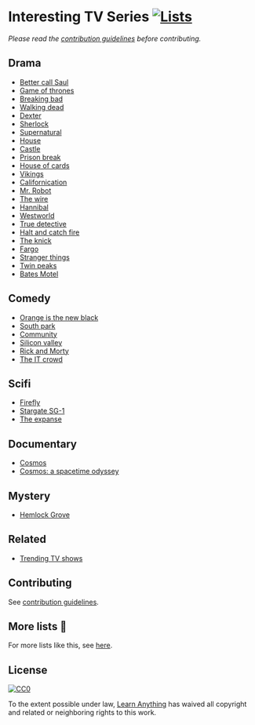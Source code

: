 # Interesting TV Series [![Lists](https://img.shields.io/badge/More%20Lists-📒-green.svg)](https://github.com/learn-anything/curated-lists#curated-lists)
*Please read the [contribution guidelines](contributing.md/#contribution-guidelines) before contributing.*

## Drama
- [Better call Saul](https://trakt.tv/shows/better-call-saul)
- [Game of thrones](https://trakt.tv/shows/game-of-thrones)
- [Breaking bad](https://trakt.tv/shows/breaking-bad)
- [Walking dead](https://trakt.tv/shows/the-walking-dead)
- [Dexter](https://trakt.tv/shows/dexter)
- [Sherlock](https://trakt.tv/shows/sherlock)
- [Supernatural](https://trakt.tv/shows/supernatural)
- [House](https://trakt.tv/shows/house)
- [Castle](https://trakt.tv/shows/castle)
- [Prison break](https://trakt.tv/shows/prison-break)
- [House of cards](https://trakt.tv/shows/house-of-cards)
- [Vikings](https://trakt.tv/shows/vikings)
- [Californication](https://trakt.tv/shows/californication)
- [Mr. Robot](https://trakt.tv/shows/mr-robot)
- [The wire](https://trakt.tv/shows/the-wire)
- [Hannibal](https://trakt.tv/shows/hannibal)
- [Westworld](https://trakt.tv/shows/westworld)
- [True detective](https://trakt.tv/shows/true-detective)
- [Halt and catch fire](https://trakt.tv/shows/halt-and-catch-fire)
- [The knick](https://trakt.tv/shows/the-knick)
- [Fargo](https://trakt.tv/movies/fargo-1996)
- [Stranger things](https://trakt.tv/shows/stranger-things)
- [Twin peaks](https://trakt.tv/shows/twin-peaks)
- [Bates Motel](https://trakt.tv/shows/bates-motel)

## Comedy
- [Orange is the new black](https://trakt.tv/shows/orange-is-the-new-black)
- [South park](https://trakt.tv/shows/south-park)
- [Community](https://trakt.tv/shows/community)
- [Silicon valley](https://trakt.tv/shows/silicon-valley)
- [Rick and Morty](https://trakt.tv/shows/rick-and-morty)
- [The IT crowd](https://trakt.tv/shows/the-it-crowd)

## Scifi
- [Firefly](https://trakt.tv/shows/firefly)
- [Stargate SG-1](https://trakt.tv/shows/stargate-sg-1)
- [The expanse](https://trakt.tv/shows/the-expanse)

## Documentary
- [Cosmos](https://trakt.tv/shows/cosmos)
- [Cosmos: a spacetime odyssey](https://trakt.tv/shows/cosmos-a-spacetime-odyssey)

## Mystery
- [Hemlock Grove](https://trakt.tv/shows/hemlock-grove)

## Related
- [Trending TV shows](https://trakt.tv/shows/trending)

## Contributing
See [contribution guidelines](contributing.md/#contribution-guidelines).

## More lists 📝
For more lists like this, see [here](https://github.com/learn-anything/curated-lists#curated-lists).

## License
[![CC0](http://mirrors.creativecommons.org/presskit/buttons/88x31/svg/cc-zero.svg)](https://creativecommons.org/publicdomain/zero/1.0/)

To the extent possible under law, [Learn Anything](https://learn-anything.xyz) has waived all copyright and related or neighboring rights to this work.
